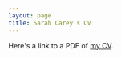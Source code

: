 ```yaml
---
layout: page
title: Sarah Carey's CV
---
```

Here's a link to a PDF of [my CV](/Docs/Carey_Sarah_CV_nov2018.pdf).
